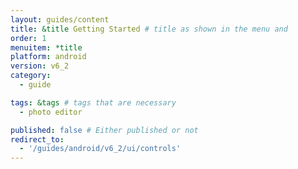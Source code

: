 ```yaml
---
layout: guides/content
title: &title Getting Started # title as shown in the menu and 
order: 1
menuitem: *title
platform: android
version: v6_2
category: 
  - guide

tags: &tags # tags that are necessary
  - photo editor 

published: false # Either published or not 
redirect_to:
  - '/guides/android/v6_2/ui/controls'
---
```

